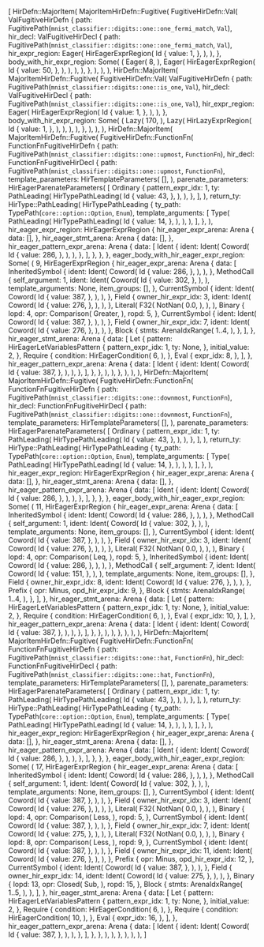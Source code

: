 [
    HirDefn::MajorItem(
        MajorItemHirDefn::Fugitive(
            FugitiveHirDefn::Val(
                ValFugitiveHirDefn {
                    path: FugitivePath(`mnist_classifier::digits::one::one_fermi_match`, `Val`),
                    hir_decl: ValFugitiveHirDecl {
                        path: FugitivePath(`mnist_classifier::digits::one::one_fermi_match`, `Val`),
                        hir_expr_region: Eager(
                            HirEagerExprRegion(
                                Id {
                                    value: 1,
                                },
                            ),
                        ),
                    },
                    body_with_hir_expr_region: Some(
                        (
                            Eager(
                                8,
                            ),
                            Eager(
                                HirEagerExprRegion(
                                    Id {
                                        value: 50,
                                    },
                                ),
                            ),
                        ),
                    ),
                },
            ),
        ),
    ),
    HirDefn::MajorItem(
        MajorItemHirDefn::Fugitive(
            FugitiveHirDefn::Val(
                ValFugitiveHirDefn {
                    path: FugitivePath(`mnist_classifier::digits::one::is_one`, `Val`),
                    hir_decl: ValFugitiveHirDecl {
                        path: FugitivePath(`mnist_classifier::digits::one::is_one`, `Val`),
                        hir_expr_region: Eager(
                            HirEagerExprRegion(
                                Id {
                                    value: 1,
                                },
                            ),
                        ),
                    },
                    body_with_hir_expr_region: Some(
                        (
                            Lazy(
                                170,
                            ),
                            Lazy(
                                HirLazyExprRegion(
                                    Id {
                                        value: 1,
                                    },
                                ),
                            ),
                        ),
                    ),
                },
            ),
        ),
    ),
    HirDefn::MajorItem(
        MajorItemHirDefn::Fugitive(
            FugitiveHirDefn::FunctionFn(
                FunctionFnFugitiveHirDefn {
                    path: FugitivePath(`mnist_classifier::digits::one::upmost`, `FunctionFn`),
                    hir_decl: FunctionFnFugitiveHirDecl {
                        path: FugitivePath(`mnist_classifier::digits::one::upmost`, `FunctionFn`),
                        template_parameters: HirTemplateParameters(
                            [],
                        ),
                        parenate_parameters: HirEagerParenateParameters(
                            [
                                Ordinary {
                                    pattern_expr_idx: 1,
                                    ty: PathLeading(
                                        HirTypePathLeading(
                                            Id {
                                                value: 43,
                                            },
                                        ),
                                    ),
                                },
                            ],
                        ),
                        return_ty: HirType::PathLeading(
                            HirTypePathLeading {
                                ty_path: TypePath(`core::option::Option`, `Enum`),
                                template_arguments: [
                                    Type(
                                        PathLeading(
                                            HirTypePathLeading(
                                                Id {
                                                    value: 14,
                                                },
                                            ),
                                        ),
                                    ),
                                ],
                            },
                        ),
                        hir_eager_expr_region: HirEagerExprRegion {
                            hir_eager_expr_arena: Arena {
                                data: [],
                            },
                            hir_eager_stmt_arena: Arena {
                                data: [],
                            },
                            hir_eager_pattern_expr_arena: Arena {
                                data: [
                                    Ident {
                                        ident: Ident(
                                            Coword(
                                                Id {
                                                    value: 286,
                                                },
                                            ),
                                        ),
                                    },
                                ],
                            },
                        },
                    },
                    eager_body_with_hir_eager_expr_region: Some(
                        (
                            9,
                            HirEagerExprRegion {
                                hir_eager_expr_arena: Arena {
                                    data: [
                                        InheritedSymbol {
                                            ident: Ident(
                                                Coword(
                                                    Id {
                                                        value: 286,
                                                    },
                                                ),
                                            ),
                                        },
                                        MethodCall {
                                            self_argument: 1,
                                            ident: Ident(
                                                Coword(
                                                    Id {
                                                        value: 302,
                                                    },
                                                ),
                                            ),
                                            template_arguments: None,
                                            item_groups: [],
                                        },
                                        CurrentSymbol {
                                            ident: Ident(
                                                Coword(
                                                    Id {
                                                        value: 387,
                                                    },
                                                ),
                                            ),
                                        },
                                        Field {
                                            owner_hir_expr_idx: 3,
                                            ident: Ident(
                                                Coword(
                                                    Id {
                                                        value: 276,
                                                    },
                                                ),
                                            ),
                                        },
                                        Literal(
                                            F32(
                                                NotNan(
                                                    0.0,
                                                ),
                                            ),
                                        ),
                                        Binary {
                                            lopd: 4,
                                            opr: Comparison(
                                                Greater,
                                            ),
                                            ropd: 5,
                                        },
                                        CurrentSymbol {
                                            ident: Ident(
                                                Coword(
                                                    Id {
                                                        value: 387,
                                                    },
                                                ),
                                            ),
                                        },
                                        Field {
                                            owner_hir_expr_idx: 7,
                                            ident: Ident(
                                                Coword(
                                                    Id {
                                                        value: 276,
                                                    },
                                                ),
                                            ),
                                        },
                                        Block {
                                            stmts: ArenaIdxRange(
                                                1..4,
                                            ),
                                        },
                                    ],
                                },
                                hir_eager_stmt_arena: Arena {
                                    data: [
                                        Let {
                                            pattern: HirEagerLetVariablesPattern {
                                                pattern_expr_idx: 1,
                                                ty: None,
                                            },
                                            initial_value: 2,
                                        },
                                        Require {
                                            condition: HirEagerCondition(
                                                6,
                                            ),
                                        },
                                        Eval {
                                            expr_idx: 8,
                                        },
                                    ],
                                },
                                hir_eager_pattern_expr_arena: Arena {
                                    data: [
                                        Ident {
                                            ident: Ident(
                                                Coword(
                                                    Id {
                                                        value: 387,
                                                    },
                                                ),
                                            ),
                                        },
                                    ],
                                },
                            },
                        ),
                    ),
                },
            ),
        ),
    ),
    HirDefn::MajorItem(
        MajorItemHirDefn::Fugitive(
            FugitiveHirDefn::FunctionFn(
                FunctionFnFugitiveHirDefn {
                    path: FugitivePath(`mnist_classifier::digits::one::downmost`, `FunctionFn`),
                    hir_decl: FunctionFnFugitiveHirDecl {
                        path: FugitivePath(`mnist_classifier::digits::one::downmost`, `FunctionFn`),
                        template_parameters: HirTemplateParameters(
                            [],
                        ),
                        parenate_parameters: HirEagerParenateParameters(
                            [
                                Ordinary {
                                    pattern_expr_idx: 1,
                                    ty: PathLeading(
                                        HirTypePathLeading(
                                            Id {
                                                value: 43,
                                            },
                                        ),
                                    ),
                                },
                            ],
                        ),
                        return_ty: HirType::PathLeading(
                            HirTypePathLeading {
                                ty_path: TypePath(`core::option::Option`, `Enum`),
                                template_arguments: [
                                    Type(
                                        PathLeading(
                                            HirTypePathLeading(
                                                Id {
                                                    value: 14,
                                                },
                                            ),
                                        ),
                                    ),
                                ],
                            },
                        ),
                        hir_eager_expr_region: HirEagerExprRegion {
                            hir_eager_expr_arena: Arena {
                                data: [],
                            },
                            hir_eager_stmt_arena: Arena {
                                data: [],
                            },
                            hir_eager_pattern_expr_arena: Arena {
                                data: [
                                    Ident {
                                        ident: Ident(
                                            Coword(
                                                Id {
                                                    value: 286,
                                                },
                                            ),
                                        ),
                                    },
                                ],
                            },
                        },
                    },
                    eager_body_with_hir_eager_expr_region: Some(
                        (
                            11,
                            HirEagerExprRegion {
                                hir_eager_expr_arena: Arena {
                                    data: [
                                        InheritedSymbol {
                                            ident: Ident(
                                                Coword(
                                                    Id {
                                                        value: 286,
                                                    },
                                                ),
                                            ),
                                        },
                                        MethodCall {
                                            self_argument: 1,
                                            ident: Ident(
                                                Coword(
                                                    Id {
                                                        value: 302,
                                                    },
                                                ),
                                            ),
                                            template_arguments: None,
                                            item_groups: [],
                                        },
                                        CurrentSymbol {
                                            ident: Ident(
                                                Coword(
                                                    Id {
                                                        value: 387,
                                                    },
                                                ),
                                            ),
                                        },
                                        Field {
                                            owner_hir_expr_idx: 3,
                                            ident: Ident(
                                                Coword(
                                                    Id {
                                                        value: 276,
                                                    },
                                                ),
                                            ),
                                        },
                                        Literal(
                                            F32(
                                                NotNan(
                                                    0.0,
                                                ),
                                            ),
                                        ),
                                        Binary {
                                            lopd: 4,
                                            opr: Comparison(
                                                Leq,
                                            ),
                                            ropd: 5,
                                        },
                                        InheritedSymbol {
                                            ident: Ident(
                                                Coword(
                                                    Id {
                                                        value: 286,
                                                    },
                                                ),
                                            ),
                                        },
                                        MethodCall {
                                            self_argument: 7,
                                            ident: Ident(
                                                Coword(
                                                    Id {
                                                        value: 151,
                                                    },
                                                ),
                                            ),
                                            template_arguments: None,
                                            item_groups: [],
                                        },
                                        Field {
                                            owner_hir_expr_idx: 8,
                                            ident: Ident(
                                                Coword(
                                                    Id {
                                                        value: 276,
                                                    },
                                                ),
                                            ),
                                        },
                                        Prefix {
                                            opr: Minus,
                                            opd_hir_expr_idx: 9,
                                        },
                                        Block {
                                            stmts: ArenaIdxRange(
                                                1..4,
                                            ),
                                        },
                                    ],
                                },
                                hir_eager_stmt_arena: Arena {
                                    data: [
                                        Let {
                                            pattern: HirEagerLetVariablesPattern {
                                                pattern_expr_idx: 1,
                                                ty: None,
                                            },
                                            initial_value: 2,
                                        },
                                        Require {
                                            condition: HirEagerCondition(
                                                6,
                                            ),
                                        },
                                        Eval {
                                            expr_idx: 10,
                                        },
                                    ],
                                },
                                hir_eager_pattern_expr_arena: Arena {
                                    data: [
                                        Ident {
                                            ident: Ident(
                                                Coword(
                                                    Id {
                                                        value: 387,
                                                    },
                                                ),
                                            ),
                                        },
                                    ],
                                },
                            },
                        ),
                    ),
                },
            ),
        ),
    ),
    HirDefn::MajorItem(
        MajorItemHirDefn::Fugitive(
            FugitiveHirDefn::FunctionFn(
                FunctionFnFugitiveHirDefn {
                    path: FugitivePath(`mnist_classifier::digits::one::hat`, `FunctionFn`),
                    hir_decl: FunctionFnFugitiveHirDecl {
                        path: FugitivePath(`mnist_classifier::digits::one::hat`, `FunctionFn`),
                        template_parameters: HirTemplateParameters(
                            [],
                        ),
                        parenate_parameters: HirEagerParenateParameters(
                            [
                                Ordinary {
                                    pattern_expr_idx: 1,
                                    ty: PathLeading(
                                        HirTypePathLeading(
                                            Id {
                                                value: 43,
                                            },
                                        ),
                                    ),
                                },
                            ],
                        ),
                        return_ty: HirType::PathLeading(
                            HirTypePathLeading {
                                ty_path: TypePath(`core::option::Option`, `Enum`),
                                template_arguments: [
                                    Type(
                                        PathLeading(
                                            HirTypePathLeading(
                                                Id {
                                                    value: 14,
                                                },
                                            ),
                                        ),
                                    ),
                                ],
                            },
                        ),
                        hir_eager_expr_region: HirEagerExprRegion {
                            hir_eager_expr_arena: Arena {
                                data: [],
                            },
                            hir_eager_stmt_arena: Arena {
                                data: [],
                            },
                            hir_eager_pattern_expr_arena: Arena {
                                data: [
                                    Ident {
                                        ident: Ident(
                                            Coword(
                                                Id {
                                                    value: 286,
                                                },
                                            ),
                                        ),
                                    },
                                ],
                            },
                        },
                    },
                    eager_body_with_hir_eager_expr_region: Some(
                        (
                            17,
                            HirEagerExprRegion {
                                hir_eager_expr_arena: Arena {
                                    data: [
                                        InheritedSymbol {
                                            ident: Ident(
                                                Coword(
                                                    Id {
                                                        value: 286,
                                                    },
                                                ),
                                            ),
                                        },
                                        MethodCall {
                                            self_argument: 1,
                                            ident: Ident(
                                                Coword(
                                                    Id {
                                                        value: 302,
                                                    },
                                                ),
                                            ),
                                            template_arguments: None,
                                            item_groups: [],
                                        },
                                        CurrentSymbol {
                                            ident: Ident(
                                                Coword(
                                                    Id {
                                                        value: 387,
                                                    },
                                                ),
                                            ),
                                        },
                                        Field {
                                            owner_hir_expr_idx: 3,
                                            ident: Ident(
                                                Coword(
                                                    Id {
                                                        value: 276,
                                                    },
                                                ),
                                            ),
                                        },
                                        Literal(
                                            F32(
                                                NotNan(
                                                    0.0,
                                                ),
                                            ),
                                        ),
                                        Binary {
                                            lopd: 4,
                                            opr: Comparison(
                                                Less,
                                            ),
                                            ropd: 5,
                                        },
                                        CurrentSymbol {
                                            ident: Ident(
                                                Coword(
                                                    Id {
                                                        value: 387,
                                                    },
                                                ),
                                            ),
                                        },
                                        Field {
                                            owner_hir_expr_idx: 7,
                                            ident: Ident(
                                                Coword(
                                                    Id {
                                                        value: 275,
                                                    },
                                                ),
                                            ),
                                        },
                                        Literal(
                                            F32(
                                                NotNan(
                                                    0.0,
                                                ),
                                            ),
                                        ),
                                        Binary {
                                            lopd: 8,
                                            opr: Comparison(
                                                Less,
                                            ),
                                            ropd: 9,
                                        },
                                        CurrentSymbol {
                                            ident: Ident(
                                                Coword(
                                                    Id {
                                                        value: 387,
                                                    },
                                                ),
                                            ),
                                        },
                                        Field {
                                            owner_hir_expr_idx: 11,
                                            ident: Ident(
                                                Coword(
                                                    Id {
                                                        value: 276,
                                                    },
                                                ),
                                            ),
                                        },
                                        Prefix {
                                            opr: Minus,
                                            opd_hir_expr_idx: 12,
                                        },
                                        CurrentSymbol {
                                            ident: Ident(
                                                Coword(
                                                    Id {
                                                        value: 387,
                                                    },
                                                ),
                                            ),
                                        },
                                        Field {
                                            owner_hir_expr_idx: 14,
                                            ident: Ident(
                                                Coword(
                                                    Id {
                                                        value: 275,
                                                    },
                                                ),
                                            ),
                                        },
                                        Binary {
                                            lopd: 13,
                                            opr: Closed(
                                                Sub,
                                            ),
                                            ropd: 15,
                                        },
                                        Block {
                                            stmts: ArenaIdxRange(
                                                1..5,
                                            ),
                                        },
                                    ],
                                },
                                hir_eager_stmt_arena: Arena {
                                    data: [
                                        Let {
                                            pattern: HirEagerLetVariablesPattern {
                                                pattern_expr_idx: 1,
                                                ty: None,
                                            },
                                            initial_value: 2,
                                        },
                                        Require {
                                            condition: HirEagerCondition(
                                                6,
                                            ),
                                        },
                                        Require {
                                            condition: HirEagerCondition(
                                                10,
                                            ),
                                        },
                                        Eval {
                                            expr_idx: 16,
                                        },
                                    ],
                                },
                                hir_eager_pattern_expr_arena: Arena {
                                    data: [
                                        Ident {
                                            ident: Ident(
                                                Coword(
                                                    Id {
                                                        value: 387,
                                                    },
                                                ),
                                            ),
                                        },
                                    ],
                                },
                            },
                        ),
                    ),
                },
            ),
        ),
    ),
]